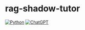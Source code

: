 # rag-shadow-tutor

[![Python](https://img.shields.io/badge/Python_3.11-3776AB?logo=python&logoColor=fff)](#)
[![ChatGPT](https://img.shields.io/badge/ChatGPT-74aa9c?logo=openai&logoColor=white)](#)

